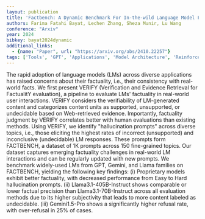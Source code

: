 ```yaml
---
layout: publication
title: 'Factbench: A Dynamic Benchmark For In-the-wild Language Model Factuality Evaluation'
authors: Farima Fatahi Bayat, Lechen Zhang, Sheza Munir, Lu Wang
conference: "Arxiv"
year: 2024
bibkey: bayat2024dynamic
additional_links:
  - {name: "Paper", url: "https://arxiv.org/abs/2410.22257"}
tags: ['Tools', 'GPT', 'Applications', 'Model Architecture', 'Reinforcement Learning', 'Merging', 'Prompting']
---
```

The rapid adoption of language models (LMs) across diverse applications has
raised concerns about their factuality, i.e., their consistency with real-world
facts. We first present VERIFY (Verification and Evidence RetrIeval for
FactualitY evaluation), a pipeline to evaluate LMs' factuality in real-world
user interactions. VERIFY considers the verifiability of LM-generated content
and categorizes content units as supported, unsupported, or undecidable based
on Web-retrieved evidence. Importantly, factuality judgment by VERIFY
correlates better with human evaluations than existing methods. Using VERIFY,
we identify "hallucination prompts" across diverse topics, i.e., those
eliciting the highest rates of incorrect (unsupported) and inconclusive
(undecidable) LM responses. These prompts form FACTBENCH, a dataset of 1K
prompts across 150 fine-grained topics. Our dataset captures emerging
factuality challenges in real-world LM interactions and can be regularly
updated with new prompts. We benchmark widely-used LMs from GPT, Gemini, and
Llama families on FACTBENCH, yielding the following key findings: (i)
Proprietary models exhibit better factuality, with decreased performance from
Easy to Hard hallucination prompts. (ii) Llama3.1-405B-Instruct shows
comparable or lower factual precision than Llama3.1-70B-Instruct across all
evaluation methods due to its higher subjectivity that leads to more content
labeled as undecidable. (iii) Gemini1.5-Pro shows a significantly higher
refusal rate, with over-refusal in 25% of cases.
